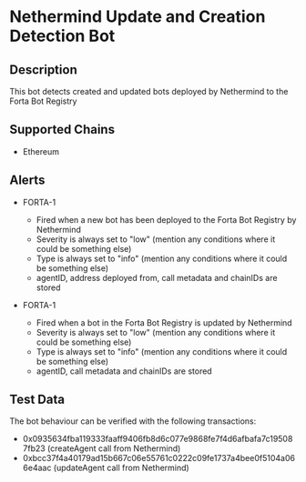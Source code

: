 # Nethermind Update and Creation Detection Bot

## Description

This bot detects created and updated bots deployed by Nethermind to the Forta Bot Registry

## Supported Chains

- Ethereum

## Alerts

- FORTA-1
  - Fired when a new bot has been deployed to the Forta Bot Registry by Nethermind
  - Severity is always set to "low" (mention any conditions where it could be something else)
  - Type is always set to "info" (mention any conditions where it could be something else)
  - agentID, address deployed from, call metadata and chainIDs are stored

- FORTA-1
  - Fired when a bot in the Forta Bot Registry is updated by Nethermind
  - Severity is always set to "low" (mention any conditions where it could be something else)
  - Type is always set to "info" (mention any conditions where it could be something else)
  - agentID, call metadata and chainIDs are stored

## Test Data

The bot behaviour can be verified with the following transactions:

- 0x0935634fba119333faaff9406fb8d6c077e9868fe7f4d6afbafa7c195087fb23 (createAgent call from Nethermind)
- 0xbcc37f4a40179ad15b667c06e55761c0222c09fe1737a4bee0f5104a066e4aac (updateAgent call from Nethermind)
